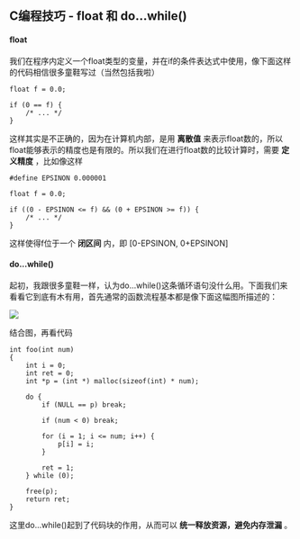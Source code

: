 C编程技巧 - float 和 do...while()
--------------------------------

#### float
我们在程序内定义一个float类型的变量，并在if的条件表达式中使用，像下面这样的代码相信很多童鞋写过（当然包括我啦）

```
float f = 0.0;

if (0 == f) {
	/* ... */
}
```

这样其实是不正确的，因为在计算机内部，是用 **离散值** 来表示float数的，所以float能够表示的精度也是有限的。所以我们在进行float数的比较计算时，需要 **定义精度** ，比如像这样

```
#define EPSINON 0.000001

float f = 0.0;

if ((0 - EPSINON <= f) && (0 + EPSINON >= f)) {
	/* ... */
}
```

这样使得f位于一个 **闭区间** 内，即 [0-EPSINON, 0+EPSINON]


#### do...while()
起初，我跟很多童鞋一样，认为do...while()这条循环语句没什么用。下面我们来看看它到底有木有用，首先通常的函数流程基本都是像下面这幅图所描述的：

![](http://ww4.sinaimg.cn/mw690/7fcfb6a1gw1ecsfq8was2j20gl068t99.jpg)

结合图，再看代码

```
int foo(int num)
{
	int i = 0;
	int ret = 0;
	int *p = (int *) malloc(sizeof(int) * num);

	do {
		if (NULL == p) break;
		
		if (num < 0) break;

		for (i = 1; i <= num; i++) {
			p[i] = i;
		}

		ret = 1;
	} while (0);

	free(p);
	return ret;
}

```

这里do...while()起到了代码块的作用，从而可以 **统一释放资源，避免内存泄漏** 。